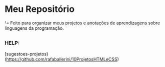 # Meu Repositório 
  ↳  Feito para organizar meus projetos e anotações de aprendizagens sobre linguagens da programação.

##

### HELP: 

[sugestoes-projetos}(https://github.com/rafaballerini/10ProjetosHTMLeCSS)
